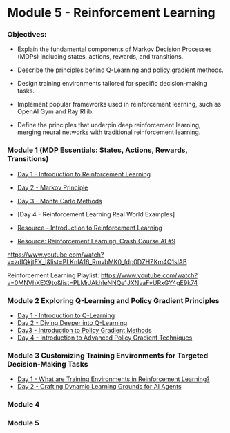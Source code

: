# Module 5 - Reinforcement Learning 

### Objectives: 
- Explain the fundamental components of Markov Decision Processes (MDPs) including states, actions, rewards, and transitions. 

- Describe the principles behind Q-Learning and policy gradient methods. 

- Design training environments tailored for specific decision-making tasks. 

- Implement popular frameworks used in reinforcement learning, such as OpenAI Gym and Ray Rllib. 

- Define the principles that underpin deep reinforcement learning, merging neural networks with traditional reinforcement learning. 

### Module 1 (MDP Essentials: States, Actions, Rewards, Transitions)

- [Day 1 - Introduction to Reinforcement Learning](../Slides/module5-day1-introduction-to-reinforcement-learning.key)
- [Day 2 - Markov Principle](../Slides/module5-day2-mdp.key)
- [Day 3 - Monte Carlo Methods](../Slides/module5-day3.key)
- [Day 4 - Reinforcement Learning Real World Examples]

- [Resource - Introduction to Reinforcement Learning](https://medium.com/@cedric.vandelaer/reinforcement-learning-an-introduction-part-1-4-866695deb4d1)

- [Resource: Reinforcement Learning: Crash Course AI #9](https://www.youtube.com/watch?v=nIgIv4IfJ6s)

https://www.youtube.com/watch?v=zdIQkjtFX_I&list=PLKnIA16_RmvbMK0_fdp0DZHZKm4Q1slAB


Reinforcement Learning Playlist: 
https://www.youtube.com/watch?v=0MNVhXEX9to&list=PLMrJAkhIeNNQe1JXNvaFvURxGY4gE9k74

### Module 2 Exploring Q-Learning and Policy Gradient Principles 

- [Day 1 - Introduction to Q-Learning](https://docs.google.com/presentation/d/1dCgbuzJx7Gn820lrce6adOAATxj73pCSyUvUgLjd6LA/edit?usp=sharing)
- [Day 2 - Diving Deeper into Q-Learning](../Slides/module5-day2-diving-deeper.key)
- [Day3 - Introduction to Policy Gradient Methods](../Slides/rl-policy-gradient-methods.key)
- [Day 4 - Introduction to Advanced Policy Gradient Techniques](../Slides/rl-advancement-policy-gradient.key)

### Module 3 Customizing Training Environments for Targeted Decision-Making Tasks

- [Day 1 - What are Training Environments in Reinforcement Learning?](../Slides/rl-training-environments.key)
- [Day 2 - Crafting Dynamic Learning Grounds for AI Agents]() 

### Module 4 


### Module 5 



